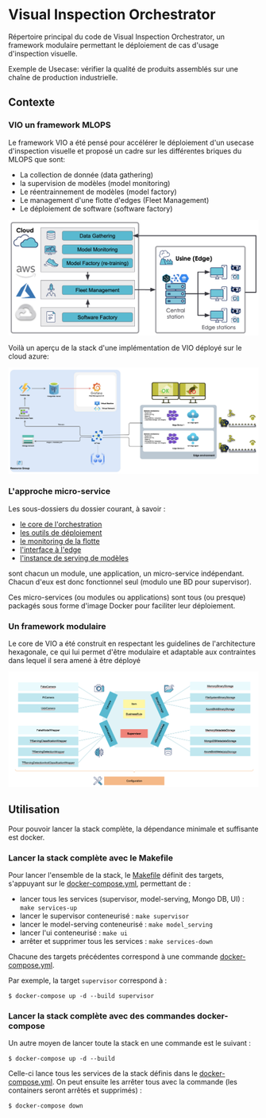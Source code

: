 # Visual Inspection Orchestrator

Répertoire principal du code de Visual Inspection Orchestrator, un framework modulaire permettant le déploiement de cas d'usage d'inspection visuelle.

Exemple de Usecase: vérifier la qualité de produits assemblés sur une chaîne de production industrielle.

## Contexte

### VIO un framework MLOPS

Le framework VIO a été pensé pour accélérer le déploiement d'un usecase d'inspection visuelle et proposé un cadre sur les différentes briques du MLOPS que sont:

- La collection de donnée (data gathering)
- la supervision de modèles (model monitoring)
- Le réentrainnement de modèles (model factory)
- Le management d'une flotte d'edges (Fleet Management)
- Le déploiement de software (software factory)

 ![vio-mlops](images/vio_mlops.png)

Voilà un aperçu de la stack d'une implémentation de VIO déployé sur le cloud azure:
 
 ![vio-architecture-stack](images/vio_azure_stack.png)
 

### L'approche micro-service

Les sous-dossiers du dossier courant, à savoir :

- [le core de l'orchestration](supervisor.md) 
- [les outils de déploiement](deployment.md)
- [le monitoring de la flotte](monitoring.md)
- [l'interface à l'edge](edge_interface.md)
- [l'instance de serving de modèles](model_serving.md)

sont chacun un module, une application, un micro-service indépendant. Chacun d'eux est donc fonctionnel seul (modulo une BD pour supervisor).

Ces micro-services (ou modules ou applications) sont tous (ou presque) packagés sous forme d'image Docker pour faciliter leur déploiement.

### Un framework modulaire

Le core de VIO a été construit en respectant les guidelines de l'architecture hexagonale, ce qui lui permet d'être modulaire et adaptable aux contraintes dans lequel il sera amené à être déployé

![vio-hexagonal-architecture](images/vio_hexagonal_architecture.png)

## Utilisation

Pour pouvoir lancer la stack complète, la dépendance minimale et suffisante est docker.

### Lancer la stack complète avec le Makefile

Pour lancer l'ensemble de la stack, le [Makefile](../Makefile) définit des targets, s'appuyant sur le [docker-compose.yml](../docker-compose.yml), permettant de :

- lancer tous les services (supervisor, model-serving, Mongo DB, UI) : `make services-up`
- lancer le supervisor conteneurisé : `make supervisor`
- lancer le model-serving conteneurisé : `make model_serving`
- lancer l'ui conteneurisé : `make ui`
- arrêter et supprimer tous les services : `make services-down`

Chacune des targets précédentes correspond à une commande [docker-compose.yml](../docker-compose.yml).

Par exemple, la target `supervisor` correspond à :

```shell
$ docker-compose up -d --build supervisor
```


### Lancer la stack complète avec des commandes docker-compose

Un autre moyen de lancer toute la stack en une commande est le suivant :

```shell
$ docker-compose up -d --build
```

Celle-ci lance tous les services de la stack définis dans le [docker-compose.yml](../docker-compose.yml). On peut ensuite les arrêter tous avec la commande (les containers seront arrêtés et supprimés) :

```shell
$ docker-compose down
```
